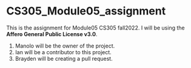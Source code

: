 # CS305_Module05_assignment
This is the assignment for Module05 CS305 fall2022. I will be using the **Affero General Public License v3.0**.

1.	Manolo will be the owner of the project.
2.	Ian will be a contributor to this project. 
3.	Brayden will be creating a pull request.  


